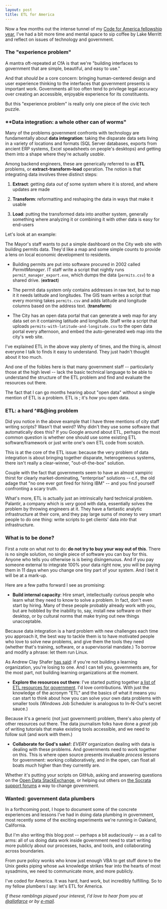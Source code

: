 ```yaml
---
layout: post
title: ETL for America
---
```


Now a few months out the intense tunnel of my [Code for America fellowship year](http://codeforamerica.org/apps/cityvoice/), I've had a bit more time and mental space to sip coffee by Lake Merritt and reflect on issues of technology and government.

### **The "experience problem"**

A mantra oft-repeated at CfA is that we're "building interfaces to government that are simple, beautiful, and easy to use."

And that _should be_ a core concern: bringing human-centered design and user experience thinking to the interfaces that government presents is important work. Governments all too often tend to privilege legal accuracy over creating an accessible, enjoyable experience for its constituents.

But this "experience problem" is really only one piece of the civic tech puzzle.

### **Data integration: a whole other can of worms"

Many of the problems government confronts with technology are fundamentally about **data integration**: taking the disparate data sets living in a variety of locations and formats (SQL Server databases, exports from ancient ERP systems, Excel speadsheets on people's desktops) and getting them into a shape where they're actually _usable_.

Among backend engineers, these are generically referred to as **ETL** problems, or **extract-transform-load** operation. The notion is that integrating data involves three distinct steps:

1. **Extract**: getting data _out of_ some system where it is stored, and where updates are made

2. **Transform**: reformatting and reshaping the data in ways that make it usable

3. **Load**: putting the transformed data into another system, generally something where analyzing it or combining it with other data is easy for end-users

Let's look at an example:

The Mayor's staff wants to put a simple dashboard on the City web site with building permits data. They'd like a map and some simple counts to provide a lens on local economic development to residents.

- Building permits are put into software procured in 2002 called _PermitManager_. IT staff write a script that nightly runs `permit_manager_export.exe`, which dumps the data (`permits.csv`) to a shared drive. (**extract**)

- The permit data system only contains addresses in raw text, but to map it it needs latitude and longitudes. The GIS team writes a script that every morning takes `permits.csv` and adds latitude and longitude columns based on the address text. (**transform**)

- The City has an open data portal that can generate a web map for any data set on it containing latitude and longitude. Staff write a script that uploads `permits-with-latitude-and-longitude.csv` to the open data portal every afternoon, and embed the auto-generated web map into the city's web site.

I've explained ETL in the above way plenty of times, and the thing is, almost everyone I talk to finds it easy to understand. They just hadn't thought about it too much.

And one of the foibles here is that many government staff -- particularly those at the high level -- lack the basic technical language to be able to understand the structure of the ETL problem and find and evaluate the resources out there.

The fact that I can go months hearing about "open data" without a single mention of ETL is a problem. ETL is ; it's _how_ you open data.

### **ETL: a hard ^#&@ing problem**

Did you notice in the above example that I have three mentions of city staff writing scripts? Wasn't that weird? Why didn't they use some software that automatically does this?  If you Google around about ETL, perhaps the most common question is whether one should use some existing ETL software/framework or just write one's own ETL code from scratch.

This is at the core of the ETL issue: because the very problem of data integration is about bringing together disparate, heterogeneous systems, there isn't really a clear-winner, "out-of-the-box" solution.

Couple with the fact that governments seem to have an almost vampiric thirst for clearly market-dominating, "enterprise" solutions -- c.f., the old adage that "no one ever got fired for hiring IBM" -- and you find yourself confronting a scary truth.

What's more, ETL is actually just an intrinsically hard technical problem. Palantir, a company which is _very_ good with data, essentially solves the problem by throwing engineers at it. They have a fantastic analytic infrastructure at their core, and they pay large sums of money to very smart people to do one thing: write scripts to get clients' data _into_ that infrastructure.

### **What is to be done?**

First a note on what _not_ to do: **do not try to buy your way out of this**. There is no single solution, no single piece of software you can buy for this. Anyone who tells you otherwise is is being disingenuous. And if you pay someone external to integrate 100% your data right now, you will be paying them in 11 days when you change one tiny part of your system. And I bet it will be at a mark-up.

Here are a few paths forward I see as promising:

- **Build internal capacity**: Hire smart, intellectually curious people who learn what they need to know to solve a problem. In fact, don't even start by hiring. Many of these people probably already work with you, but are hobbled by the inability to, say, install new software on their desktop, or by cultural norms that make trying out new things unacceptable.

Because data integration is a hard problem with new challenges each time you approach it, the best way to tackle them is to have motivated people who love to solve new problems, and give them the tools they need (whether that's training, software, or a supervisorial mandate.) To borrow and modify a phrase: let them run Linux.

As Andrew Clay Shafer [has said](http://www.youtube.com/watch?v=P_sWGl7MzhU): if you're not building a learning organization, you're losing to one. And I can tell you, governments are, for the most part, not building learning organizations at the moment.

- **Explore the resources out there**: I've started putting together [a list of ETL resources for government](https://github.com/daguar/ideas/issues/17). I'd love contributions. With just the knowledge of the acronym "ETL" and the basics of what it means you can start to think about how you can solve your own data problems with smaller tools (Windows Job Scheduler is analogous to In-N-Out's secret sauce.)

Because it's a generic (not just government) problem, there's also plenty of other resources out there. The data journalism folks have done a _great_ job of writing tutorials that make existing tools accessible, and we need to follow suit (and work _with_ them.)

- **Collaborate for God's sake!**: _EVERY_ organization dealing with data is dealing with these problems. And governments need to work together on this. This is where open source presents invaluable _process_ lessons for government: working collaboratively, and in the open, can float all boats _much_ higher than they currently are.

Whether it's putting your scripts on GitHub, asking and answering questions on the [Open Data StackExchange](http://opendata.stackexchange.com/), or helping out others on [the Socrata support forums](http://support.socrata.com/forums) a way to change government.

### **Wanted: government data plumbers**

In a forthcoming post, I hope to document some of the concrete experiences and lessons I've had in doing data plumbing in government, most recently some of the exciting experiments we're running in Oakland, California.

But I'm also writing this blog post -- perhaps a bit audaciously -- as a call to arms: all of us doing data work inside government need to start writing more publicly about our processes, hacks, and tools, and collaborating across boundaries.

From pure policy wonks who know just enough VBA to get stuff done to the Unix geeks piping whose `awk` knowledge strikes fear into the hearts of most sysadmins, we need to communicate more, and more publicly.

I've coded for America. It was hard, hard work, but incredibly fulfilling. So to my fellow plumbers I say: let's ETL for America.

_If these ramblings piqued your interest, I'd love to hear from you at [@allafarce](https://twitter.com/allafarce) or by [e-mail](mailto:dave@codeforamerica.org)._

